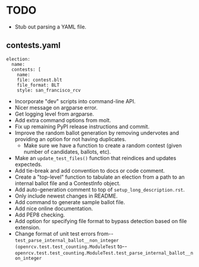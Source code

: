 TODO
====

* Stub out parsing a YAML file.

contests.yaml
-------------
    election:
      name:
      contests: [
        name:
        file: contest.blt
        file_format: BLT
        style: san_francisco_rcv

* Incorporate "dev" scripts into command-line API.
* Nicer message on argparse error.
* Get logging level from argparse.
* Add extra command options from molt.
* Fix up remaining PyPI release instructions and commit.
* Improve the random ballot generation by removing undervotes and
  providing an option for not having duplicates.
  - Make sure we have a function to create a random contest (given
    number of candidates, ballots, etc).
* Make an `update_test_files()` function that reindices and updates expecteds.
* Add tie-break and add convention to docs or code comment.
* Create a "top-level" function to tabulate an election from a path to
  an internal ballot file and a ContestInfo object.
* Add auto-generation comment to top of `setup_long_description.rst`.
* Only include newest changes in README.
* Add command to generate sample ballot file.
* Add nice online documentation.
* Add PEP8 checking.
* Add option for specifying file format to bypass detection based on file extension.
* Change format of unit test errors from--
  `test_parse_internal_ballot__non_integer (openrcv.test.test_counting.ModuleTest`
  to--
  `openrcv.test.test_counting.ModuleTest.test_parse_internal_ballot__non_integer`
